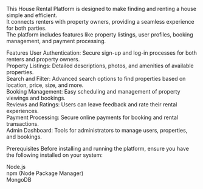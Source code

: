 This House Rental Platform is designed to make finding and renting a house simple and efficient.<br>
It connects renters with property owners, providing a seamless experience for both parties.<br>
The platform includes features like property listings, user profiles, booking management, and payment processing.

Features
User Authentication: Secure sign-up and log-in processes for both renters and property owners.<br>
Property Listings: Detailed descriptions, photos, and amenities of available properties.<br>
Search and Filter: Advanced search options to find properties based on location, price, size, and more.<br>
Booking Management: Easy scheduling and management of property viewings and bookings.<br>
Reviews and Ratings: Users can leave feedback and rate their rental experiences.<br>
Payment Processing: Secure online payments for booking and rental transactions.<br>
Admin Dashboard: Tools for administrators to manage users, properties, and bookings.<br>

Prerequisites
Before installing and running the platform, ensure you have the following installed on your system:<br>

Node.js<br>
npm (Node Package Manager)<br>
MongoDB<br>
